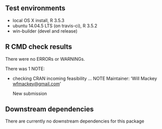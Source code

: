 ## Test environments

* local OS X install, R 3.5.3
* ubuntu 14.04.5 LTS (on travis-ci), R 3.5.2
* win-builder (devel and release)

## R CMD check results
There were no ERRORs or WARNINGs.

There was 1 NOTE:

* checking CRAN incoming feasibility ... NOTE
    Maintainer: ‘Will Mackey <wfmackey@gmail.com>’

    New submission


## Downstream dependencies
There are currently no downstream dependencies for this package


